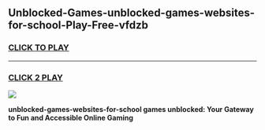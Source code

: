 
## Unblocked-Games-unblocked-games-websites-for-school-Play-Free-vfdzb
<h3>
<a href="https://premium76.site?title=unblocked-games-websites-for-school&ref=23A">CLICK TO PLAY</a></h3>
<hr>

<h3>
<a href="https://premium76.site?title=unblocked-games-websites-for-school&ref=23A">CLICK 2 PLAY</a>
  
</h3>

<a href="https://premium76.site?title=unblocked-games-websites-for-school&ref=23A"><img src="https://clearcache.store/games.png"></a>


**unblocked-games-websites-for-school games unblocked: Your Gateway to Fun and Accessible Online Gaming**
